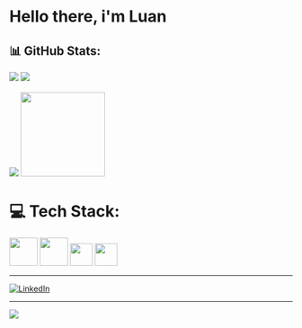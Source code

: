 # Hello there, i'm Luan
## 📊 GitHub Stats:
![](https://github-readme-stats.vercel.app/api?username=luaneufrasio&theme=vision-friendly-dark&hide_border=false&include_all_commits=false&count_private=false)
![](https://github-readme-streak-stats.herokuapp.com/?user=luaneufrasio&theme=vision-friendly-dark&hide_border=false)<br/><br/>
![](https://github-readme-stats.vercel.app/api/top-langs/?username=luaneufrasio&theme=vision-friendly-dark&hide_border=false&include_all_commits=false&count_private=false&layout=compact)
<img src="https://clubedosgeeks.com.br/wp-content/uploads/2016/01/dormrm.gif "  width="150" height="150" />
# 💻 Tech Stack:
<img src="https://cdn.jsdelivr.net/gh/devicons/devicon/icons/html5/html5-original-wordmark.svg" width="50" height="50"/> <img src="https://cdn.jsdelivr.net/gh/devicons/devicon/icons/css3/css3-original-wordmark.svg" width="50" height="50"/> <img src="https://cdn.jsdelivr.net/gh/devicons/devicon/icons/javascript/javascript-original.svg" width="40" height="40" /> <img src="https://cdn.jsdelivr.net/gh/devicons/devicon/icons/git/git-original.svg" width="40" height="40" /> 

<hr/>

[![LinkedIn](https://img.shields.io/badge/LinkedIn-%230077B5.svg?logo=linkedin&logoColor=white)](https://linkedin.com/in/linkedin.com/in/luanlimae) 


---
[![](https://visitcount.itsvg.in/api?id=luaneufrasio&icon=0&color=0)](https://visitcount.itsvg.in)
